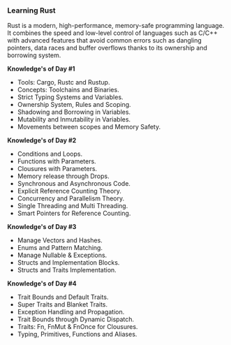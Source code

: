 ### Learning Rust
Rust is a modern, high-performance, memory-safe programming language. It combines the speed and low-level control of languages such as C/C++ with advanced features that avoid common errors such as dangling pointers, data races and buffer overflows thanks to its ownership and borrowing system.

**Knowledge's of Day #1**
- Tools: Cargo, Rustc and Rustup.
- Concepts: Toolchains and Binaries.
- Strict Typing Systems and Variables.
- Ownership System, Rules and Scoping.
- Shadowing and Borrowing in Variables.
- Mutability and Inmutability in Variables.
- Movements between scopes and Memory Safety.

**Knowledge's of Day #2**
- Conditions and Loops.
- Functions with Parameters.
- Clousures with Parameters.
- Memory release through Drops.
- Synchronous and Asynchronous Code.
- Explicit Reference Counting Theory.
- Concurrency and Parallelism Theory.
- Single Threading and Multi Threading.
- Smart Pointers for Reference Counting.

**Knowledge's of Day #3**
- Manage Vectors and Hashes.
- Enums and Pattern Matching.
- Manage Nullable & Exceptions.
- Structs and Implementation Blocks.
- Structs and Traits Implementation.

**Knowledge's of Day #4**
- Trait Bounds and Default Traits.
- Super Traits and Blanket Traits.
- Exception Handling and Propagation.
- Trait Bounds through Dynamic Dispatch.
- Traits: Fn, FnMut & FnOnce for Clousures.
- Typing, Primitives, Functions and Aliases.